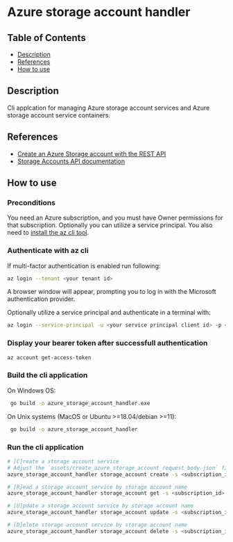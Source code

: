 # Azure storage account handler

## Table of Contents

- [Description](#description)
- [References](#references)
- [How to use](#how-to-use)

## Description

Cli applcation for managing Azure storage account services and Azure storage account service containers.  

## References

- [Create an Azure Storage account with the REST API](https://learn.microsoft.com/en-us/rest/api/storagerp/storage-sample-create-account)
- [Storage Accounts API documentation](https://learn.microsoft.com/en-us/rest/api/storagerp/storage-accounts)

## How to use

### Preconditions

You need an Azure subscription, and you must have Owner permissions for that subscription. Optionally you can utilize a service principal. You also need to [install the az cli tool](https://learn.microsoft.com/en-us/cli/azure/install-azure-cli).

### Authenticate with az cli

If multi-factor authentication is enabled run following:

```sh
az login --tenant <your tenant id>
```

A browser window will appear, prompting you to log in with the Microsoft authentication provider. 

Optionally utilize a service principal and authenticate in a terminal with:

```sh
az login --service-principal -u <your service principal client id> -p <your service principal client secret> --tenant <your tenant id>
```

### Display your bearer token after successfull authentication

```sh 
az account get-access-token 
```

### Build the cli application

On Windows OS:

```sh
 go build -o azure_storage_account_handler.exe
```

On Unix systems (MacOS or Ubuntu >=18.04/debian >=11):

```sh
 go build -o azure_storage_account_handler
```

### Run the cli application

```sh
# [C]reate a storage account service
# Adjust the `assets/create_azure_storage_account_request_body.json` file
azure_storage_account_handler storage_account create -s <subscription_id> -g <resource_group_name> -a <storage_account_name> -t <bearer_access_token> -r <req_body_json_file>

# [R]ead a storage account service by storage account name
azure_storage_account_handler storage_account get -s <subscription_id> -g <resource_group_name> -a <storage_account_name> -t <bearer_access_token>

# [U]pdate a storage account service by storage account name
azure_storage_account_handler storage_account update -s <subscription_id> -g <resource_group_name> -a <storage_account_name> -t <bearer_access_token> -r <req_body_json_file>

# [D]elete storage account service by storage account name
azure_storage_account_handler storage_account delete -s <subscription_id> -g <resource_group_name> -a <storage_account_name> -t <bearer_access_token> 
```
